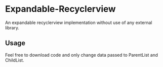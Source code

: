 # Expandable-Recyclerview
An expandable recyclerview implementation without use of any external library.

## Usage
Feel free to download code and only change data passed to ParentList and ChildList.
